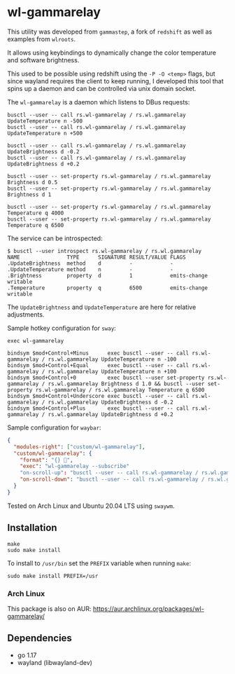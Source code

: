 # wl-gammarelay

This utility was developed from `gammastep`, a fork of `redshift` as well
as examples from `wlroots`.

It allows using keybindings to dynamically change the color temperature
and software brightness.

This used to be possible using redshift using the `-P -O <temp>` flags, but
since wayland requires the client to keep running, I developed this tool
that spins up a daemon and can be controlled via unix domain socket.

The `wl-gammarelay` is a daemon which listens to DBus requests:

```
busctl --user -- call rs.wl-gammarelay / rs.wl.gammarelay UpdateTemperature n -500
busctl --user -- call rs.wl-gammarelay / rs.wl.gammarelay UpdateTemperature n +500

busctl --user -- call rs.wl-gammarelay / rs.wl.gammarelay UpdateBrightness d -0.2
busctl --user -- call rs.wl-gammarelay / rs.wl.gammarelay UpdateBrightness d +0.2

busctl --user -- set-property rs.wl-gammarelay / rs.wl.gammarelay Brightness d 0.5
busctl --user -- set-property rs.wl-gammarelay / rs.wl.gammarelay Brightness d 1

busctl --user -- set-property rs.wl-gammarelay / rs.wl.gammarelay Temperature q 4000
busctl --user -- set-property rs.wl-gammarelay / rs.wl.gammarelay Temperature q 6500
```

The service can be introspected:

```
$ busctl --user introspect rs.wl-gammarelay / rs.wl.gammarelay
NAME               TYPE      SIGNATURE RESULT/VALUE FLAGS
.UpdateBrightness  method    d         -            -
.UpdateTemperature method    n         -            -
.Brightness        property  d         1            emits-change writable
.Temperature       property  q         6500         emits-change writable
```

The `UpdateBrightness` and `UpdateTemperature` are here for relative
adjustments.

Sample hotkey configuration for `sway`:

```config
exec wl-gammarelay

bindsym $mod+Control+Minus      exec busctl --user -- call rs.wl-gammarelay / rs.wl.gammarelay UpdateTemperature n -100
bindsym $mod+Control+Equal      exec busctl --user -- call rs.wl-gammarelay / rs.wl.gammarelay UpdateTemperature n +100
bindsym $mod+Control+0          exec busctl --user set-property rs.wl-gammarelay / rs.wl.gammarelay Brightness d 1.0 && busctl --user set-property rs.wl-gammarelay / rs.wl.gammarelay Temperature q 6500
bindsym $mod+Control+Underscore exec busctl --user -- call rs.wl-gammarelay / rs.wl.gammarelay UpdateBrightness d -0.2
bindsym $mod+Control+Plus       exec busctl --user -- call rs.wl-gammarelay / rs.wl.gammarelay UpdateBrightness d +0.2
```

Sample configuration for `waybar`:

```json
{
  "modules-right": ["custom/wl-gammarelay"],
  "custom/wl-gammarelay": {
    "format": "{} ",
    "exec": "wl-gammarelay --subscribe"
    "on-scroll-up": "busctl --user -- call rs.wl-gammarelay / rs.wl.gammarelay UpdateTemperature n +100",
    "on-scroll-down": "busctl --user -- call rs.wl-gammarelay / rs.wl.gammarelay UpdateTemperature n -100"
  }
}
```

Tested on Arch Linux and Ubuntu 20.04 LTS using `swaywm`.

## Installation

```
make
sudo make install
```

To install to `/usr/bin` set the `PREFIX` variable when running `make`:

```
sudo make install PREFIX=/usr
```

### Arch Linux

This package is also on AUR: https://aur.archlinux.org/packages/wl-gammarelay/

## Dependencies

- go 1.17
- wayland (libwayland-dev)
